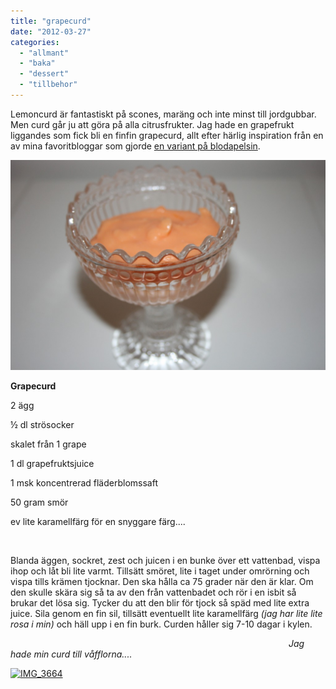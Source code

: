 ```yaml
---
title: "grapecurd"
date: "2012-03-27"
categories: 
  - "allmant"
  - "baka"
  - "dessert"
  - "tillbehor"
---
```


Lemoncurd är fantastiskt på scones, maräng och inte minst till jordgubbar. Men curd går ju att göra på alla citrusfrukter. Jag hade en grapefrukt liggandes som fick bli en finfin grapecurd, allt efter härlig inspiration från en av mina favoritbloggar som gjorde [en variant på blodapelsin](http://www.jasonandshawnda.com/foodiebride/archives/10388 "blood orange curd").

[![](/static/img/IMG_3673-1024x682.jpg "IMG_3673")](http://import.local/wp-content/uploads/2012/03/IMG_3673.jpg)

**Grapecurd**

2 ägg

½ dl strösocker

skalet från 1 grape

1 dl grapefruktsjuice

1 msk koncentrerad fläderblomssaft

50 gram smör

ev lite karamellfärg för en snyggare färg....

 

Blanda äggen, sockret, zest och juicen i en bunke över ett vattenbad, vispa ihop och låt bli lite varmt. Tillsätt smöret, lite i taget under omrörning och vispa tills krämen tjocknar. Den ska hålla ca 75 grader när den är klar. Om den skulle skära sig så ta av den från vattenbadet och rör i en isbit så brukar det lösa sig. Tycker du att den blir för tjock så späd med lite extra juice. Sila genom en fin sil, tillsätt eventuellt lite karamellfärg _(jag har lite lite rosa i min)_ och häll upp i en fin burk. Curden håller sig 7-10 dagar i kylen.

                                                                                                                 _Jag hade min curd till våfflorna...._

[![](/static/img/IMG_3664-150x150.jpg "IMG_3664")](http://import.local/wp-content/uploads/2012/03/IMG_3664.jpg)

